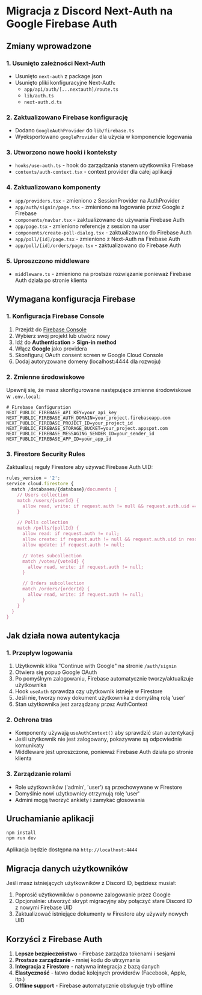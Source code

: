 # Migracja z Discord Next-Auth na Google Firebase Auth

## Zmiany wprowadzone

### 1. Usunięto zależności Next-Auth

- Usunięto `next-auth` z package.json
- Usunięto pliki konfiguracyjne Next-Auth:
  - `app/api/auth/[...nextauth]/route.ts`
  - `lib/auth.ts`
  - `next-auth.d.ts`

### 2. Zaktualizowano Firebase konfigurację

- Dodano `GoogleAuthProvider` do `lib/firebase.ts`
- Wyeksportowano `googleProvider` dla użycia w komponencie logowania

### 3. Utworzono nowe hooki i konteksty

- `hooks/use-auth.ts` - hook do zarządzania stanem użytkownika Firebase
- `contexts/auth-context.tsx` - context provider dla całej aplikacji

### 4. Zaktualizowano komponenty

- `app/providers.tsx` - zmieniono z SessionProvider na AuthProvider
- `app/auth/signin/page.tsx` - zmieniono na logowanie przez Google z Firebase
- `components/navbar.tsx` - zaktualizowano do używania Firebase Auth
- `app/page.tsx` - zmieniono referencje z session na user
- `components/create-poll-dialog.tsx` - zaktualizowano do Firebase Auth
- `app/poll/[id]/page.tsx` - zmieniono z Next-Auth na Firebase Auth
- `app/poll/[id]/orders/page.tsx` - zaktualizowano do Firebase Auth

### 5. Uproszczono middleware

- `middleware.ts` - zmieniono na prostsze rozwiązanie ponieważ Firebase Auth działa po stronie klienta

## Wymagana konfiguracja Firebase

### 1. Konfiguracja Firebase Console

1. Przejdź do [Firebase Console](https://console.firebase.google.com/)
2. Wybierz swój projekt lub utwórz nowy
3. Idź do **Authentication** > **Sign-in method**
4. Włącz **Google** jako providera
5. Skonfiguruj OAuth consent screen w Google Cloud Console
6. Dodaj autoryzowane domeny (localhost:4444 dla rozwoju)

### 2. Zmienne środowiskowe

Upewnij się, że masz skonfigurowane następujące zmienne środowiskowe w `.env.local`:

```env
# Firebase Configuration
NEXT_PUBLIC_FIREBASE_API_KEY=your_api_key
NEXT_PUBLIC_FIREBASE_AUTH_DOMAIN=your_project.firebaseapp.com
NEXT_PUBLIC_FIREBASE_PROJECT_ID=your_project_id
NEXT_PUBLIC_FIREBASE_STORAGE_BUCKET=your_project.appspot.com
NEXT_PUBLIC_FIREBASE_MESSAGING_SENDER_ID=your_sender_id
NEXT_PUBLIC_FIREBASE_APP_ID=your_app_id
```

### 3. Firestore Security Rules

Zaktualizuj reguły Firestore aby używać Firebase Auth UID:

```javascript
rules_version = '2';
service cloud.firestore {
  match /databases/{database}/documents {
    // Users collection
    match /users/{userId} {
      allow read, write: if request.auth != null && request.auth.uid == userId;
    }

    // Polls collection
    match /polls/{pollId} {
      allow read: if request.auth != null;
      allow create: if request.auth != null && request.auth.uid in resource.data.createdBy;
      allow update: if request.auth != null;

      // Votes subcollection
      match /votes/{voteId} {
        allow read, write: if request.auth != null;
      }

      // Orders subcollection
      match /orders/{orderId} {
        allow read, write: if request.auth != null;
      }
    }
  }
}
```

## Jak działa nowa autentykacja

### 1. Przepływ logowania

1. Użytkownik klika "Continue with Google" na stronie `/auth/signin`
2. Otwiera się popup Google OAuth
3. Po pomyślnym zalogowaniu, Firebase automatycznie tworzy/aktualizuje użytkownika
4. Hook `useAuth` sprawdza czy użytkownik istnieje w Firestore
5. Jeśli nie, tworzy nowy dokument użytkownika z domyślną rolą 'user'
6. Stan użytkownika jest zarządzany przez AuthContext

### 2. Ochrona tras

- Komponenty używają `useAuthContext()` aby sprawdzić stan autentykacji
- Jeśli użytkownik nie jest zalogowany, pokazywane są odpowiednie komunikaty
- Middleware jest uproszczone, ponieważ Firebase Auth działa po stronie klienta

### 3. Zarządzanie rolami

- Role użytkowników ('admin', 'user') są przechowywane w Firestore
- Domyślnie nowi użytkownicy otrzymują rolę 'user'
- Admini mogą tworzyć ankiety i zamykać głosowania

## Uruchamianie aplikacji

```bash
npm install
npm run dev
```

Aplikacja będzie dostępna na `http://localhost:4444`

## Migracja danych użytkowników

Jeśli masz istniejących użytkowników z Discord ID, będziesz musiał:

1. Poprosić użytkowników o ponowne zalogowanie przez Google
2. Opcjonalnie: utworzyć skrypt migracyjny aby połączyć stare Discord ID z nowymi Firebase UID
3. Zaktualizować istniejące dokumenty w Firestore aby używały nowych UID

## Korzyści z Firebase Auth

1. **Lepsze bezpieczeństwo** - Firebase zarządza tokenami i sesjami
2. **Prostsze zarządzanie** - mniej kodu do utrzymania
3. **Integracja z Firestore** - natywna integracja z bazą danych
4. **Elastyczność** - łatwo dodać kolejnych providerów (Facebook, Apple, itp.)
5. **Offline support** - Firebase automatycznie obsługuje tryb offline
